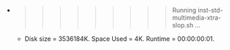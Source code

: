 * >>>>>>>>> Running inst-std-multimedia-xtra-slop.sh ...
  * Disk size = 3536184K. Space Used = 4K. Runtime = 00:00:00:01.
